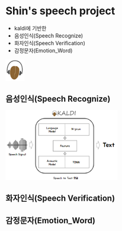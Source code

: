 # Shin's speech project
* kaldi에 기반한  
* 음성인식(Speech Recognize)  
* 화자인식(Speech Verification)  
* 감정문자(Emotion_Word)  
<img src="/img/kaldi.png" width="10%">  



## 음성인식(Speech Recognize)
<img src="/img/Speech_Recognition.png" width="60%">  

## 화자인식(Speech Verification)

## 감정문자(Emotion_Word)

